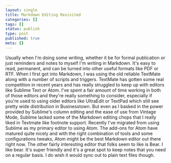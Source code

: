 ```yaml
---
layout: single
title: Markdown Editing Revisited
categories: []
tags: []
status: publish
type: post
published: true
meta: {}
---
```

Usually when I'm doing some writing, whether it be for formal publication or just reminders and notes to myself I'm writing in Markdown. It's easy to read, permanent, and can be turned into other useful formats like PDF or RTF. When I first got into Markdown, I was using the old reliable TextMate along with a number of scripts and triggers. TextMate has gotten some real competition in recent years and has really struggled to keep up with editors like Sublime Text or Atom. I've spent a fair amount of time working in both of those editors and they're really something to consider, especially if you're used to using older editors like UltraEdit or TextPad which still see pretty wide distribution in Businesstown. But even as I basked in the power provided by Sublime's column editing and the ease of use from Vintage Mode, Sublime lacked some of the Markdown editing chops that I really liked in Textmate like footnote support. Recently I've migrated from using Sublime as my primary editor to using Atom. The add-ons for Atom have matured quite nicely and with the right combination of tools and some configurations tweaks, Atom might be the best Markdown editor out there right now. The other fairly interesting editor that folks seem to like is Bear. I like bear. It's super friendly and it's a great spot to keep notes that you need on a regular basis. I do wish it would sync out to plain text files though.  
